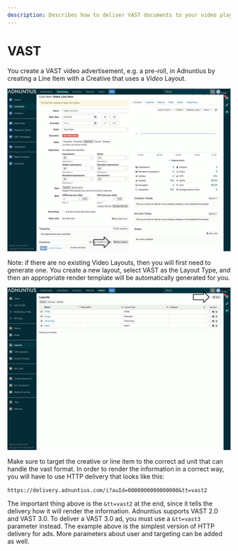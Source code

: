 ```yaml
---
description: Describes how to deliver VAST documents to your video player
---
```


# VAST

You create a VAST video advertisement, e.g. a pre-roll, in Adnuntius by creating a Line Item with a Creative that uses a _Video_ Layout.

![](../../.gitbook/assets/video_creative.gif)

Note: if there are no existing Video Layouts, then you will first need to generate one. You create a new layout, select VAST as the Layout Type, and then an appropriate render template will be automatically generated for you.

![](../../.gitbook/assets/create_layout.gif)

Make sure to target the creative or line item to the correct ad unit that can handle the vast format. In order to render the information in a correct way, you will have to use HTTP delivery that looks like this:

```http
https://delivery.adnuntius.com/i?auId=0000000000000000&tt=vast2
```

The important thing above is the `&tt=vast2` at the end, since it tells the delivery how it will render the information. Adnuntius supports VAST 2.0 and VAST 3.0. To deliver a VAST 3.0 ad, you must use a `&tt=vast3` parameter instead. The example above is the simplest version of HTTP delivery for ads. More parameters about user and targeting can be added as well.
